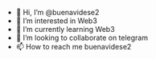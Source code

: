 - 👋 Hi, I’m @buenavidese2
- 👀 I’m interested in Web3
- 🌱 I’m currently learning Web3
- 💞️ I’m looking to collaborate on telegram
- 📫 How to reach me buenavidese2

<!---
buenavidese2/buenavidese2 is a ✨ special ✨ repository because its `README.md` (this file) appears on your GitHub profile.
You can click the Preview link to take a look at your changes.
--->
